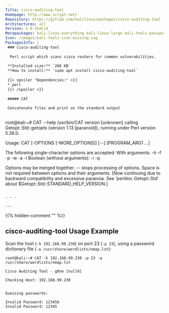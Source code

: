 ```yaml
---
Title: cisco-auditing-tool
Homepage: http://www.scrypt.net/
Repository: https://gitlab.com/kalilinux/packages/cisco-auditing-tool
Architectures: all
Version: 1.0-1kali4
Metapackages: kali-linux-everything kali-linux-large kali-tools-passwords kali-tools-vulnerability 
Icon: /images/kali-tools-icon-missing.svg
PackagesInfo: |
 ### cisco-auditing-tool
 
  Perl script which scans cisco routers for common vulnerabilities.
 
 **Installed size:** `266 KB`  
 **How to install:** `sudo apt install cisco-auditing-tool`  
 
 {{< spoiler "Dependencies:" >}}
 * perl
 {{< /spoiler >}}
 
 ##### CAT
 
 Concatenate files and print on the standard output
 
 ```
 root@kali:~# CAT --help
 /usr/bin/CAT version [unknown] calling Getopt::Std::getopts (version 1.13 [paranoid]),
 running under Perl version 5.36.0.
 
 Usage: CAT [-OPTIONS [-MORE_OPTIONS]] [--] [PROGRAM_ARG1 ...]
 
 The following single-character options are accepted:
 	With arguments: -h -f -p -w -a -l
 	Boolean (without arguments): -i -q
 
 Options may be merged together.  -- stops processing of options.
 Space is not required between options and their arguments.
   [Now continuing due to backward compatibility and excessive paranoia.
    See 'perldoc Getopt::Std' about $Getopt::Std::STANDARD_HELP_VERSION.]
 ```
 
 - - -
 
---
```

{{% hidden-comment "<!--Do not edit anything above this line-->" %}}

## cisco-auditing-tool Usage Example

Scan the host (`-h 192.168.99.230`) on port 23 (`-p 23`), using a password dictionary file (`-a /usr/share/wordlists/nmap.lst`):

```
root@kali:~# CAT -h 192.168.99.230 -p 23 -a /usr/share/wordlists/nmap.lst

Cisco Auditing Tool - g0ne [null0]

Checking Host: 192.168.99.230


Guessing passwords:

Invalid Password: 123456
Invalid Password: 12345
```
